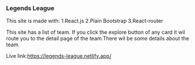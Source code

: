 ### Legends League

This site is made with:
 1.React.js
 2.Plain Bootstrap 
 3.React-router

This site has a list of team.
If you click the explore button of any card it wil route you to the detail page of the team.There wil be some details about the team.

Live link:https://legends-league.netlify.app/